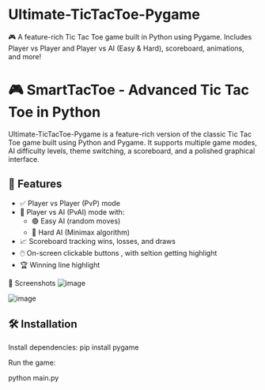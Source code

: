 # Ultimate-TicTacToe-Pygame
🎮 A feature-rich Tic Tac Toe game built in Python using Pygame. Includes Player vs Player and Player vs AI (Easy &amp; Hard),  scoreboard, animations, and more!
# 🎮 SmartTacToe - Advanced Tic Tac Toe in Python

Ultimate-TicTacToe-Pygame is a feature-rich version of the classic Tic Tac Toe game built using Python and Pygame. It supports multiple game modes, AI difficulty levels, theme switching, a scoreboard, and a polished graphical interface.

## 🚀 Features
- ✅ Player vs Player (PvP) mode
- 🤖 Player vs AI (PvAI) mode with:
   - 🟢 Easy AI (random moves)
   - 🔴 Hard AI (Minimax algorithm)
- 📈 Scoreboard tracking wins, losses, and draws
- 🖱️ On-screen clickable buttons , with seltion getting highlight 
- 🏆 Winning line highlight

📸 Screenshots
![image](https://github.com/user-attachments/assets/5233b769-0af6-41b5-bea4-d703a3ce0910)

![image](https://github.com/user-attachments/assets/76ec4b1a-2726-49d5-960c-4e372242a76b)

## 🛠️ Installation
Install dependencies:
 pip install pygame

 Run the game:

python main.py
